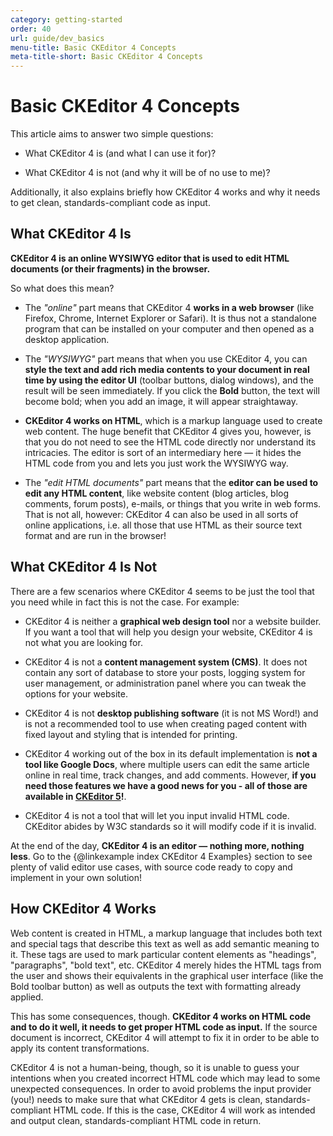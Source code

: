 ```yaml
---
category: getting-started
order: 40
url: guide/dev_basics
menu-title: Basic CKEditor 4 Concepts
meta-title-short: Basic CKEditor 4 Concepts
---
```

<!--
Copyright (c) 2003-2020, CKSource - Frederico Knabben. All rights reserved.
For licensing, see LICENSE.md.
-->

# Basic CKEditor 4 Concepts

This article aims to answer two simple questions:

* What CKEditor 4 is (and what I can use it for)?

* What CKEditor 4 is not (and why it will be of no use to me)?

Additionally, it also explains briefly how CKEditor 4 works and why it needs to get clean, standards-compliant code as input.

## What CKEditor 4 Is

**CKEditor 4 is an online WYSIWYG editor that is used to edit HTML documents (or their fragments) in the browser.**

So what does this mean?

* The *"online"* part means that CKEditor 4 **works in a web browser** (like Firefox, Chrome, Internet Explorer or Safari). It is thus not a standalone program that can be installed on your computer and then opened as a desktop application.

* The *"WYSIWYG"* part means that when you use CKEditor 4, you can **style the text and add rich media contents to your document in real time by using the editor UI** (toolbar buttons, dialog windows), and the result will be seen immediately. If you click the **Bold** button, the text will become bold; when you add an image, it will appear straightaway.

* **CKEditor 4 works on HTML**, which is a markup language used to create web content. The huge benefit that CKEditor 4 gives you, however, is that you do not need to see the HTML code directly nor understand its intricacies. The editor is sort of an intermediary here &mdash; it hides the HTML code from you and lets you just work the WYSIWYG way.

* The *"edit HTML documents"* part means that the **editor can be used to edit any HTML content**, like website content (blog articles, blog comments, forum posts), e-mails, or things that you write in web forms. That is not all, however: CKEditor 4 can also be used in all sorts of online applications, i.e. all those that use HTML as their source text format and are run in the browser!

## What CKEditor 4 Is Not

There are a few scenarios where CKEditor 4 seems to be just the tool that you need while in fact this is not the case. For example:

* CKEditor 4 is neither a **graphical web design tool** nor a website builder. If you want a tool that will help you design your website, CKEditor 4 is not what you are looking for.

* CKEditor 4 is not a **content management system (CMS)**. It does not contain any sort of database to store your posts, logging system for user management, or administration panel where you can tweak the options for your website.

* CKEditor 4 is not **desktop publishing software** (it is not MS Word!) and is not a recommended tool to use when creating paged content with fixed layout and styling that is intended for printing.

* CKEditor 4 working out of the box in its default implementation is **not a tool like Google Docs**, where multiple users can edit the same article online in real time, track changes, and add comments. However, **if you need those features we have a good news for you - all of those are available in [CKEditor 5](https://ckeditor.com/docs/ckeditor5/latest/features/index.html)!**.

* CKEditor 4 is not a tool that will let you input invalid HTML code. CKEditor abides by W3C standards so it will modify code if it is invalid.

At the end of the day, **CKEditor 4 is an editor &mdash; nothing more, nothing less**. Go to the {@linkexample index CKEditor 4 Examples} section to see plenty of valid editor use cases, with source code ready to copy and implement in your own solution!

## How CKEditor 4 Works

Web content is created in HTML, a markup language that includes both text and special tags that describe this text as well as add semantic meaning to it. These tags are used to mark particular content elements as "headings", "paragraphs", "bold text", etc. CKEditor 4 merely hides the HTML tags from the user and shows their equivalents in the graphical user interface (like the Bold toolbar button) as well as outputs the text with formatting already applied.

This has some consequences, though. **CKEditor 4 works on HTML code and to do it well, it needs to get proper HTML code as input.** If the source document is incorrect, CKEditor 4 will attempt to fix it in order to be able to apply its content transformations.

CKEditor 4 is not a human-being, though, so it is unable to guess your intentions when you created incorrect HTML code which may lead to some unexpected consequences. In order to avoid problems the input provider (you!) needs to make sure that what CKEditor 4 gets is clean, standards-compliant HTML code. If this is the case, CKEditor 4 will work as intended and output clean, standards-compliant HTML code in return.
